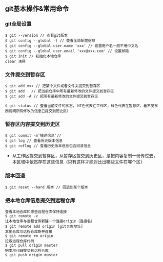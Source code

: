 ## git基本操作&常用命令
### git全局设置
```shell
$ git --version // 查看git版本
$ git config --global -l // 查看全局配置信息
$ git config --global user.name 'xxx' // 设置用户名一般不用中文名
$ git config --global user.email 'xxx@xxx.com' // 设置邮箱
$ git init // 初始化本地仓库
clear 清屏
```
### 文件提交到暂存区
```shell
$ git add xxx // 把某个文件或者文件夹提交到暂存区
$ git add . // 把当前仓库中所有最新修改的文件提交到暂存区
$ git add -A // 把所有最新修改的文件提交到暂存区

$ git status // 查看当前文件的状态，（红色代表在工作区，绿色代表在暂存区，看不见东西说明所有修改的信息已提交到历史区）
```

### 暂存区内容提交到历史区
```shell
$ git commit -m'描述信息'// 
$ git log // 查看历史版本信息
$ git reflog // 查看历史版本信息包含回滚信息
```
- 从工作区提交到暂存区，从暂存区提交到历史区，是把内容复制一份传过去，本区域中依然存在这些信息（只有这样才能对比出哪些文件在哪个区）

### 版本回退
```shell
$ git reset --hard 版本 // 回退到某个版本
```

### 把本地仓库信息提交到远程仓库
```shell
查看本地仓库和哪些远程仓库保持连接
$ git remote -v
让本地仓库与远程仓库新建一个连接origin（连接名）
$ git remote add origin [git仓库地址]
本地仓库与远程仓库断开连接
$ git remote rm origin
拉取远程仓库代码
$ git pull origin master
把本地代码提交到远程仓库
$ git push origin master
```